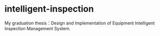 # intelligent-inspection
My graduation thesis：Design and Implementation of Equipment Intelligent Inspection Management System.
